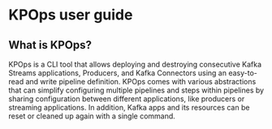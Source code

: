 # KPOps user guide

## What is KPOps?

KPOps is a CLI tool that allows deploying and destroying consecutive Kafka Streams applications, Producers, and Kafka Connectors using
an easy-to-read and write pipeline definition. KPOps comes with various abstractions that can simplify configuring multiple pipelines
and steps within pipelines by sharing configuration between different applications, like producers or streaming applications. In
addition, Kafka apps and its resources can be reset or cleaned up again with a single command.

